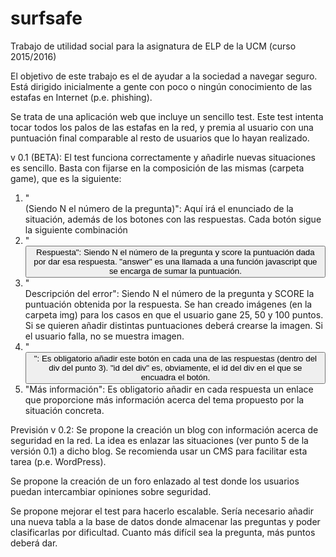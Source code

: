 # surfsafe
Trabajo de utilidad social para la asignatura de ELP de la UCM (curso 2015/2016)

El objetivo de este trabajo es el de ayudar a la sociedad a navegar seguro. Está dirigido inicialmente a gente con poco o ningún conocimiento de las estafas en Internet (p.e. phishing).

Se trata de una aplicación web que incluye un sencillo test. Este test intenta tocar todos los palos de las estafas en la red, y premia al usuario con una puntuación final comparable al resto de usuarios que lo hayan realizado.

v 0.1 (BETA):
El test funciona correctamente y añadirle nuevas situaciones es sencillo. Basta con fijarse en la composición de las mismas (carpeta game), que es la siguiente:
  1. "<div class="pregunta" id="pregunta_N"> (Siendo N el número de la pregunta)": Aquí irá el enunciado de la situación, además de los botones con las respuestas. Cada botón sigue la siguiente combinación
  2. "<button type="button" onclick="answer('N', score)" /> Respuesta": Siendo N el número de la pregunta y score la puntuación dada por dar esa respuesta. "answer" es una llamada a una función javascript que se encarga de sumar la puntuación.
  3. "<div class="error" id="error_N_SCORE"> Descripción del error": Siendo N el número de la pregunta y SCORE la puntuación obtenida por la respuesta. Se han creado imágenes (en la carpeta img) para los casos en que el usuario gane 25, 50 y 100 puntos. Si se quieren añadir distintas puntuaciones deberá crearse la imagen. Si el usuario falla, no se muestra imagen.
  4. "<button type="button" onclick="next_question('id del div')" />": Es obligatorio añadir este botón en cada una de las respuestas (dentro del div del punto 3). "id del div" es, obviamente, el id del div en el que se encuadra el botón.
  5. "Más información": Es obligatorio añadir en cada respuesta un enlace que proporcione más información acerca del tema propuesto por la situación concreta.

Previsión v 0.2:
Se propone la creación un blog con información acerca de seguridad en la red. La idea es enlazar las situaciones (ver punto 5 de la versión 0.1) a dicho blog. Se recomienda usar un CMS para facilitar esta tarea (p.e. WordPress).

Se propone la creación de un foro enlazado al test donde los usuarios puedan intercambiar opiniones sobre seguridad.

Se propone mejorar el test para hacerlo escalable. Sería necesario añadir una nueva tabla a la base de datos donde almacenar las preguntas y poder clasificarlas por dificultad. Cuanto más difícil sea la pregunta, más puntos deberá dar.
